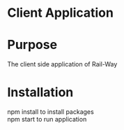 # Client Application

# Purpose
The client side application of Rail-Way

# Installation
npm install to install packages <br/>
npm start to run application

